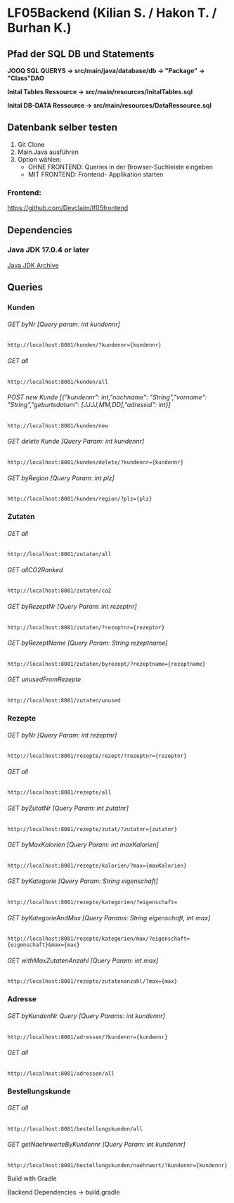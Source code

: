 # LF05Backend (Kilian S. / Hakon T. / Burhan K.)

## Pfad der SQL DB und Statements

**JOOQ SQL QUERYS -> src/main/java/database/db -> "Package" -> "Class"DAO**

**Inital Tables Ressource -> src/main/resources/InitalTables.sql**

**Inital DB-DATA Ressource -> src/main/resources/DataRessource.sql**

## Datenbank selber testen

1.  Git Clone
2.  Main.Java ausführen
3.  Option wählen: 
    * OHNE FRONTEND: Queries in der Browser-Suchleiste eingeben 
    * MIT FRONTEND: Frontend- Applikation starten
   
### Frontend:
https://github.com/Devclaim/lf05frontend

## Dependencies
### Java JDK 17.0.4 or later
[Java JDK Archive](https://www.oracle.com/java/technologies/javase/jdk17-archive-downloads.html)

## Queries

### Kunden

###### GET byNr [Query param: int kundennr]
```
http://localhost:8081/kunden/?kundennr={kundennr}
```

###### GET all
```
http://localhost:8081/kunden/all
```

###### POST new Kunde [{"kundennr": int,"nachname": "String","vorname": "String","geburtsdatum": [JJJJ,MM,DD],"adressid": int}]
```
http://localhost:8081/kunden/new
```

###### GET delete Kunde [Query Param: int kundennr]
```
http://localhost:8081/kunden/delete/?kundennr={kundennr}
```

###### GET byRegion [Query Param: int plz]
```
http://localhost:8081/kunden/region/?plz={plz}
```

### Zutaten

###### GET all
```
http://localhost:8081/zutaten/all
```

###### GET allCO2Ranked
```
http://localhost:8081/zutaten/co2
```

###### GET byRezeptNr [Query Param: int rezeptnr]
```
http://localhost:8081/zutaten/?rezeptnr={rezeptnr}
```

###### GET byRezeptName [Query Param: String rezeptname]
```
http://localhost:8081/zutaten/byrezept/?rezeptname={rezeptname}
```

###### GET unusedFromRezepte
```
http://localhost:8081/zutaten/unused
```

### Rezepte

###### GET byNr [Query Param: int rezeptnr]
```
http://localhost:8081/rezepte/rezept/?rezeptnr={rezeptnr}
```

###### GET all
```
http://localhost:8081/rezepte/all
```

###### GET byZutatNr [Query Param: int zutatnr]
```
http://localhost:8081/rezepte/zutat/?zutatnr={zutatnr}
```

###### GET byMaxKalorien [Query Param: int maxKalorien]
```
http://localhost:8081/rezepte/kalorien/?max={maxKalorien}
```

###### GET byKategorie [Query Param: String eigenschaft]
```
http://localhost:8081/rezepte/kategorien/?eigenschaft=
```

###### GET byKategorieAndMax [Query Params: String eigenschaft, int max]
```
http://localhost:8081/rezepte/kategorien/max/?eigenschaft={eigenschaft}&max={max}
```

###### GET withMaxZutatenAnzahl [Query Param: int max]
```
http://localhost:8081/rezepte/zutatenanzahl/?max={max}
```

### Adresse

###### GET byKundenNr Query [Query Params: int kundennr]
```
http://localhost:8081/adressen/?kundennr={kundennr}
```

###### GET all
```
http://localhost:8081/adressen/all
```


### Bestellungskunde

###### GET all
```
http://localhost:8081/bestellungskunden/all
```

###### GET getNaehrwerteByKundennr [Query Param: int kundennr]
```
http://localhost:8081/bestellungskunden/naehrwert/?kundennr={kundennr}
```

Build with Gradle

Backend Dependencies -> build.gradle

